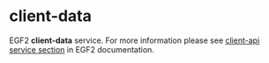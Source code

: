 # client-data

EGF2 **client-data** service. For more information please see [client-api service section](http://doc.eigengraph.com/#client-data) in EGF2 documentation.
